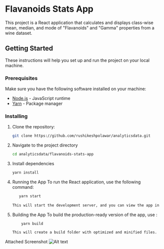 # Flavanoids Stats App

This project is a React application that calculates and displays class-wise mean, median, and mode of "Flavanoids" and "Gamma" properties from a wine dataset.

## Getting Started

These instructions will help you set up and run the project on your local machine.

### Prerequisites

Make sure you have the following software installed on your machine:

- [Node.js](https://nodejs.org/) - JavaScript runtime
- [Yarn](https://yarnpkg.com/) - Package manager

### Installing

1. Clone the repository:

   ```bash
   git clone https://github.com/rushikeshpolawar/analyticsdata.git

2. Navigate to the project directory
    ```bash
    cd analyticsdata/flavanoids-stats-app

3. Install dependencies
    ```bash
    yarn install

4. Running the App
    To run the React application, use the following command:
     ```bash
        yarn start
        
    This will start the development server, and you can view the app in your browser at http://localhost:3000.

5. Building the App
    To build the production-ready version of the app, use : 
    ```bash
        yarn build

    This will create a build folder with optimized and minified files.

Attached Screenshot
  ![Alt text](image.png)  

